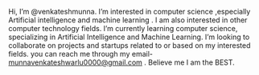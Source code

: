 Hi, I’m @venkateshmunna.
I’m interested in computer science ,especially Artificial intelligence and machine learning . I am also interested in other computer technology fields. 
I’m currently learning computer science, specializing in Artificial Intelligence and Machine Learning.
I’m looking to collaborate on projects and startups related to or based on my interested fields.
you can reach me through my email- munnavenkateshwarlu0000@gmail.com .
Believe me I am the BEST.

<!---
venkateshmunna/venkateshmunna is a ✨ special ✨ repository because its `README.md` (this file) appears on your GitHub profile.
You can click the Preview link to take a look at your changes.
--->
